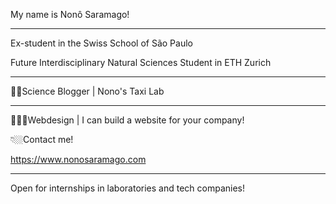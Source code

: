 My name is Nonô Saramago!

_________________________________________________________________________________

Ex-student in the Swiss School of São Paulo

Future Interdisciplinary Natural Sciences Student in ETH Zurich

_________________________________________________________________________________

🧬🚕Science Blogger | Nono's Taxi Lab

_________________________________________________________________________________

👩🏻‍💻Webdesign | I can build a website for your company!

👇🏼Contact me!

https://www.nonosaramago.com

_________________________________________________________________________________

Open for internships in laboratories and tech companies!
